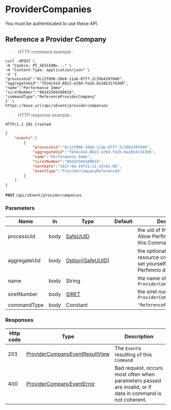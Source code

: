 # ProviderCompanies

<aside class="warning">
	You must be authenticated to use these API.
</aside>

## Reference a Provider Company
 
> HTTP command example :
 
```shell
curl -XPOST \                                                                                                        
-H "Cookie: PI_SESSION=..." \
-H "Content-Type: application/json" \
-d '{
"processUid":"8c12f096-20e6-11ab-8ff7-2c39b4397040",
"aggregateUid":"7634c414-8822-e29d-fe2b-0a18b3174369",
"name":"Performance Immo",
"siretNumber":"80242504100018",
"commandType":"ReferenceProviderCompany"
}' \
https://base_url/api/vEvent/providercompanies
```
 
> HTTP response example :
 
```http
HTTP/1.1 201 Created
```
```json
{
	"events":[
    	{
        	"processUid":"8c12f096-20e6-11ab-8ff7-2c39b4397040",
         	"aggregateUid":"7634c414-8822-e29d-fe2b-0a18b3174369",
         	"name":"Performance Immo",
         	"siretNumber":"80242504100018",
         	"sentDate":"2017-04-19T15:11:32+01:00",
         	"eventType":"ProviderCompanyReferenced"
     	}
 	]
}
```
 
**`POST`** `/api/vEvent/providercompanies`

### Parameters

Name            | In    | Type                                             | Default   | Description
--------------- | ------| -------------------------------------------------| ----------| -------------
processUid      | body  | [SafeUUID](#safeuuid)                            |           | the uid of this command. Allow PerfImmo to know if this Command is duplicated
aggregateUid    | body  | [Option](#option)[[SafeUUID](#safeuuid)]         |           | the optional uid of the resource created. You can set yourself this uid or let Perfimmo do it for you.
name            | body  | String                                           |           | the name of the `ProviderCompany`
siretNumber     | body  | [SIRET](#siret)                                  |           | the siret number of this `ProviderCompany`
commandType     | body  | Constant                                         |           | `"ReferenceProviderCompany"`

### Responses

Http code | Type                                                              | Description
----------| ------------------------------------------------------------------| ----------------------------
201       | [ProviderCompanyEventResultView](#providercompanyeventresultview) | The `Event`s resulting of this `Command`
400       | [ProviderCompanyEventError](#providercompanyeventerror)           | Bad request, occurs most often when parameters passed are invalid, or if data in command is not coherent.
